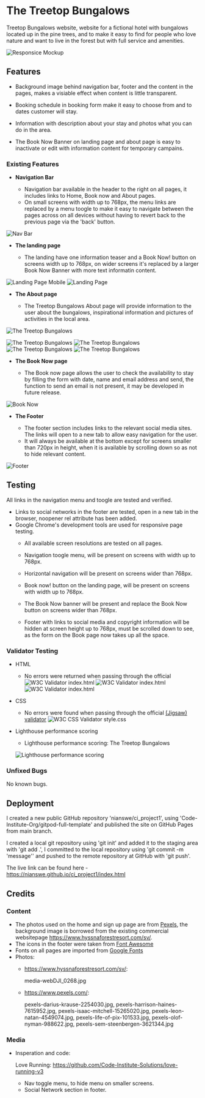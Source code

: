 # The Treetop Bungalows

Treetop Bungalows website, website for a fictional hotel with bungalows located up in the pine trees, and to make it easy to find for people who love nature and want to live in the forest but with full service and amenities.

![Responsice Mockup](https://github.com/nianswe/ci_project1/blob/main/media/the_treetop_bungalows_mockup.png)

## Features 

- Background image behind navigation bar, footer and the content in the pages, makes a visiable effect when content is little transparent.

- Booking schedule in booking form make it easy to choose from and to dates customer will stay.

- Information with description about your stay and photos what you can do in the area. 

- The Book Now Banner on landing page and about page is easy to inactivate or edit with information content for temporary campains.

### Existing Features

- __Navigation Bar__

  - Navigation bar available in the header to the right on all pages, it includes links to Home, Book now and About pages.
  - On small screens with width up to 768px, the menu links are replaced by a menu toogle to make it easy to navigate between the pages across on all devices without having to revert back to the previous page via the 'back' button. 

![Nav Bar](https://github.com/nianswe/ci_project1/blob/main/media/the_treetop_bungalows_navbar.png)

- __The landing page__

  - The landing have one information teaser and a Book Now! button on screens width up to 768px, on wider screens it's replaced by a larger Book Now Banner with more text informatin content. 
  
![Landing Page Mobile](https://github.com/nianswe/ci_project1/blob/main/media/the_treetop_bunga_landing_m.png)
![Landing Page](https://github.com/nianswe/ci_project1/blob/main/media/the_treetop_bungalows_landing.png)

- __The About page__

  - The Treetop Bungalows About page will provide information to the user about the bungalows, inspirational information and pictures of activities in the local area.

![The Treetop Bungalows](https://github.com/nianswe/ci_project1/blob/main/assets/images/the_treetop_bungalows_about.png)

![The Treetop Bungalows](https://github.com/nianswe/ci_project1/blob/main/media/about1.png)
![The Treetop Bungalows](https://github.com/nianswe/ci_project1/blob/main/media/about2.png)
![The Treetop Bungalows](https://github.com/nianswe/ci_project1/blob/main/media/about3.png)
![The Treetop Bungalows](https://github.com/nianswe/ci_project1/blob/main/media/about4.png)

- __The Book Now page__

  - The Book now page allows the user to check the availability to stay by filling the form with date, name and email address and send, the function to send an email is not present, it may be developed in future release.

![Book Now](https://github.com/nianswe/ci_project1/blob/main/media/the_treetop_bungalows_booknow.png)

- __The Footer__ 

  - The footer section includes links to the relevant social media sites. The links will open to a new tab to allow easy navigation for the user. 
  - It will always be available at the bottom except for screens smaller than 720px in height, when it is available by scrolling down so as not to hide relevant content.

![Footer](https://github.com/nianswe/ci_project1/blob/main/media/the_treetop_bungalows_footer.png)

## Testing 

All links in the navigation menu and toogle are tested and verified.
- Links to social networks in the footer are tested, open in a new tab in the browser, noopener rel attribute has been added.
- Google Chrome's development tools are used for responsive page testing.
  - All available screen resolutions are tested on all pages.

  - Navigation toogle menu, will be present on screens with width up to 768px.
  - Horizontal navigation will be present on screens wider than 768px.

  - Book now! button on the landing page, will be present on screens with width up to 768px.
  - The Book Now banner will be present and replace the Book Now button on screens wider than 768px.

  - Footer with links to social media and copyright information will be hidden at screen height up to 768px, must be scrolled down to see, as the form on the Book page now takes up all the space.
  
### Validator Testing 

- HTML
  - No errors were returned when passing through the official
  ![W3C Validator index.html](https://github.com/nianswe/ci_project1/blob/main/media/w3_val1.png)
  ![W3C Validator index.html](https://github.com/nianswe/ci_project1/blob/main/media/w3_val2.png)
  ![W3C Validator index.html](https://github.com/nianswe/ci_project1/blob/main/media/w3_val3.png)

- CSS
  - No errors were found when passing through the official [(Jigsaw) validator](https://jigsaw.w3.org/css-validator/validator?uri=https%3A%2F%2Fnianswe.github.io%2Fci_project1&profile=css3svg&usermedium=all&warning=1&vextwarning=&lang=en)
  ![W3C CSS Validator style.css](https://github.com/nianswe/ci_project1/blob/main/media/w3_css_val.png)

- Lighthouse performance scoring
  - Lighthouse performance scoring: The Treetop Bungalows

  ![Lighthouse performance scoring](https://github.com/nianswe/ci_project1/blob/main/media/lighthouse.png)

### Unfixed Bugs

No known bugs.

## Deployment

I created a new public GitHub repository 'nianswe/ci_project1', using 'Code-Institute-Org/gitpod-full-template' and published the site on GitHub Pages from main branch.

I created a local git repository using 'git init' and added it to the staging area with 'git add .', I committed to the local repository using 'git commit -m 'message'' and pushed to the remote repository at GitHub with 'git push'.

The live link can be found here - https://nianswe.github.io/ci_project1/index.html 

## Credits 

### Content 
- The photos used on the home and sign up page are from [Pexels](https://www.pexels.com/), the background image is borrowed from the existing commercial websitepage https://www.hyssnaforestresort.com/sv/.
- The icons in the footer were taken from [Font Awesome](https://fontawesome.com/)
- Fonts on all pages are imported from [Google Fonts](https://fonts.googleapis.com/)
- Photos: 
  - https://www.hyssnaforestresort.com/sv/:

    media-webDJI_0268.jpg
           
  - https://www.pexels.com/:

    pexels-darius-krause-2254030.jpg, 
    pexels-harrison-haines-7615952.jpg, 
    pexels-isaac-mitchell-15265020.jpg, 
    pexels-leon-natan-4549074.jpg, 
    pexels-life-of-pix-101533.jpg, 
    pexels-olof-nyman-988622.jpg, 
    pexels-sem-steenbergen-3621344.jpg

### Media

- Insperation and code:

  Love Running:   https://github.com/Code-Institute-Solutions/love-running-v3
  - Nav toggle menu, to hide menu on smaller screens.
  - Social Network section in footer.